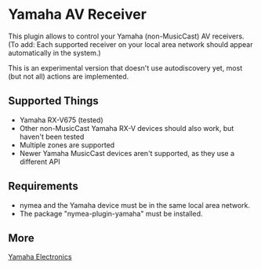 # Yamaha AV Receiver

This plugin allows to control your Yamaha (non-MusicCast) AV receivers. (To add: Each supported receiver on your local area network should appear automatically in the system.)

This is an experimental version that doesn't use autodiscovery yet, most (but not all) actions are implemented.

## Supported Things

* Yamaha RX-V675 (tested)
* Other non-MusicCast Yamaha RX-V devices should also work, but haven't been tested
* Multiple zones are supported
* Newer Yamaha MusicCast devices aren't supported, as they use a different API

## Requirements

* nymea and the Yamaha device must be in the same local area network.
* The package "nymea-plugin-yamaha" must be installed.

## More

 [Yamaha Electronics](https://www.yamaha.com/en/) 
